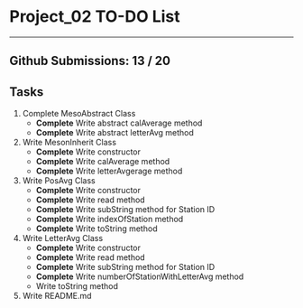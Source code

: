 # Project_02 TO-DO List
_____________________
## Github Submissions:		13 / 20
## Tasks
1. Complete MesoAbstract Class
	* __Complete__ Write abstract calAverage method
	* __Complete__ Write abstract letterAvg method
2. Write MesonInherit Class
	* __Complete__ Write constructor
	* __Complete__ Write calAverage method
	* __Complete__ Write letterAvgerage method
3. Write PosAvg Class
	* __Complete__ Write constructor
	* __Complete__ Write read method
	* __Complete__ Write subString method for Station ID
	* __Complete__ Write indexOfStation method
	* __Complete__ Write toString method
4. Write LetterAvg Class
	* __Complete__ Write constructor
	* __Complete__ Write read method
	* __Complete__ Write subString method for Station ID
	* __Complete__ Write numberOfStationWithLetterAvg method
	* Write toString method
5. Write README.md